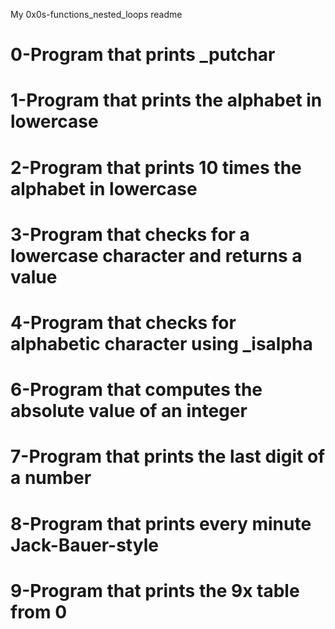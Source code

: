 My 0x0s-functions_nested_loops readme
# 0-Program that prints _putchar
# 1-Program that prints the alphabet in lowercase
# 2-Program that prints 10 times the alphabet in lowercase
# 3-Program that checks for a lowercase character and returns a value
# 4-Program that checks for alphabetic character using _isalpha
# 6-Program that computes the absolute value of an integer
# 7-Program that prints the last digit of a number
# 8-Program that prints every minute Jack-Bauer-style
# 9-Program that prints the 9x table from 0
